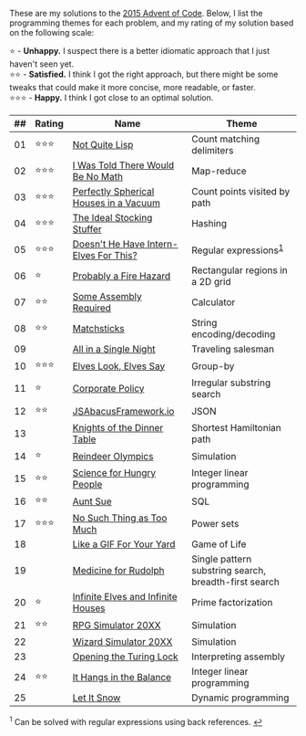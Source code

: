 These are my solutions to the [2015 Advent of Code](http://adventofcode.com/).
Below, I list the programming themes for each problem, and my rating of my
solution based on the following scale:

:star: - __Unhappy.__ I suspect there is a better idiomatic approach that I just haven't
seen yet.  
:star::star: - __Satisfied.__ I think I got the right approach, but there might
be some tweaks that could make it more concise, more readable, or faster.  
:star::star::star: - __Happy.__ I think I got close to an optimal solution.

| ## | Rating | Name | Theme
|----| ------ | ---- | -----------
| 01 | :star::star::star: | [Not Quite Lisp](http://adventofcode.com/day/1) | Count matching delimiters
| 02 | :star::star::star: | [I Was Told There Would Be No Math](http://adventofcode.com/day/2) | Map-reduce
| 03 | :star::star::star: | [Perfectly Spherical Houses in a Vacuum](http://adventofcode.com/day/3) | Count points visited by path
| 04 | :star::star::star: | [The Ideal Stocking Stuffer](http://adventofcode.com/day/4) | Hashing
| 05 | :star::star::star: | [Doesn't He Have Intern-Elves For This?](http://adventofcode.com/day/5) | Regular expressions<sup id="ref1">[1](#foot1)</sup>
| 06 | :star: | [Probably a Fire Hazard](http://adventofcode.com/day/6) | Rectangular regions in a 2D grid
| 07 | :star::star: | [Some Assembly Required](http://adventofcode.com/day/7) | Calculator
| 08 | :star::star: | [Matchsticks](http://adventofcode.com/day/8) | String encoding/decoding
| 09 |        | [All in a Single Night](http://adventofcode.com/day/9) | Traveling salesman
| 10 | :star::star::star: | [Elves Look, Elves Say](http://adventofcode.com/day/10) | Group-by
| 11 | :star: | [Corporate Policy](http://adventofcode.com/day/11) | Irregular substring search
| 12 | :star::star: | [JSAbacusFramework.io](http://adventofcode.com/day/12) | JSON
| 13 |        | [Knights of the Dinner Table](http://adventofcode.com/day/13) | Shortest Hamiltonian path
| 14 | :star: | [Reindeer Olympics](http://adventofcode.com/day/14) | Simulation
| 15 | :star::star: | [Science for Hungry People](http://adventofcode.com/day/15) | Integer linear programming
| 16 | :star::star: | [Aunt Sue](http://adventofcode.com/day/16) | SQL
| 17 | :star::star::star: | [No Such Thing as Too Much](http://adventofcode.com/day/17) | Power sets
| 18 |        | [Like a GIF For Your Yard](http://adventofcode.com/day/18) | Game of Life
| 19 |        | [Medicine for Rudolph](http://adventofcode.com/day/19) | Single pattern substring search, breadth-first search
| 20 | :star: | [Infinite Elves and Infinite Houses](http://adventofcode.com/day/20) | Prime factorization
| 21 | :star::star: | [RPG Simulator 20XX](http://adventofcode.com/day/21) | Simulation
| 22 |        | [Wizard Simulator 20XX](http://adventofcode.com/day/22) | Simulation
| 23 |        | [Opening the Turing Lock](http://adventofcode.com/day/23) | Interpreting assembly
| 24 | :star::star: | [It Hangs in the Balance](http://adventofcode.com/day/24) | Integer linear programming
| 25 |        | [Let It Snow](http://adventofcode.com/day/25) | Dynamic programming

<sup id="foot1">1</sup> Can be solved with regular expressions using back references. [↩](#ref1)
